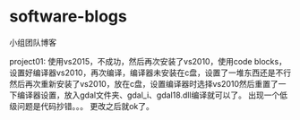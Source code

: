 # software-blogs

小组团队博客


project01:
  使用vs2015，不成功，然后再次安装了vs2010，使用code blocks，设置好编译器vs2010，再次编译，编译器未安装在c盘，设置了一堆东西还是不行然后再次重新安装了vs2010，放在c盘，设置编译器时选择vs2010然后重置了一下编译器设置，放入gdal文件夹、gdal_i、gdal18.dll编译就可以了。
  出现一个低级问题是代码抄错。。。
  更改之后就ok了。
  









